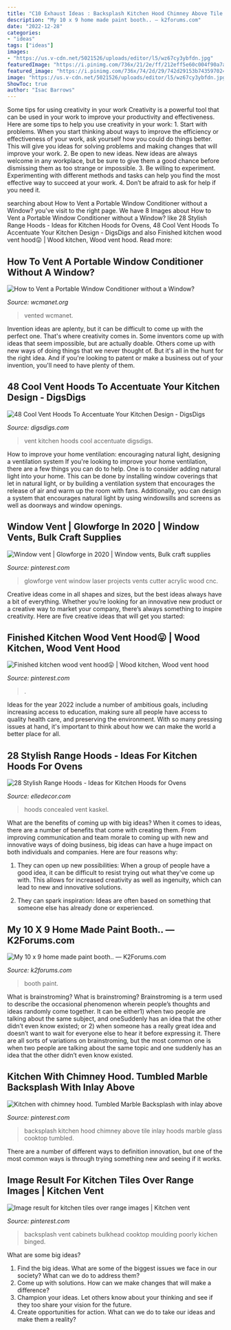 ```yaml
---
title: "C10 Exhaust Ideas : Backsplash Kitchen Hood Chimney Above Tile Inlay Hoods Marble Glass Cooktop Tumbled"
description: "My 10 x 9 home made paint booth.. — k2forums.com"
date: "2022-12-28"
categories:
- "ideas"
tags: ["ideas"]
images:
- "https://us.v-cdn.net/5021526/uploads/editor/l5/wz67cy3ybfdn.jpg"
featuredImage: "https://i.pinimg.com/736x/21/2e/ff/212eff5e60c004f90a7a23419a71eb11.jpg"
featured_image: "https://i.pinimg.com/736x/74/2d/29/742d29153b743597024b9f5e60730ecd--vent-hood-kitchen-wood.jpg"
image: "https://us.v-cdn.net/5021526/uploads/editor/l5/wz67cy3ybfdn.jpg"
ShowToc: true
author: "Isac Barrows"
---
```



Some tips for using creativity in your work
Creativity is a powerful tool that can be used in your work to improve your productivity and effectiveness. Here are some tips to help you use creativity in your work: 1. Start with problems. When you start thinking about ways to improve the efficiency or effectiveness of your work, ask yourself how you could do things better. This will give you ideas for solving problems and making changes that will improve your work. 2. Be open to new ideas. New ideas are always welcome in any workplace, but be sure to give them a good chance before dismissing them as too strange or impossible. 3. Be willing to experiment. Experimenting with different methods and tasks can help you find the most effective way to succeed at your work. 4. Don’t be afraid to ask for help if you need it.

	

		
searching about How to Vent a Portable Window Conditioner without a Window? you've visit to the right page. We have 8 Images about How to Vent a Portable Window Conditioner without a Window? like 28 Stylish Range Hoods - Ideas for Kitchen Hoods for Ovens, 48 Cool Vent Hoods To Accentuate Your Kitchen Design - DigsDigs and also Finished kitchen wood vent hood😛 | Wood kitchen, Wood vent hood. Read more:
		
    
## How To Vent A Portable Window Conditioner Without A Window?

<img loading=lazy src="https://www.wcmanet.org/wp-content/uploads/2020/05/How-to-Vent-a-Portable-Window-Conditioner-without-a-Window.jpg" onerror="this.onerror=null;this.src='https://tse2.mm.bing.net/th?id=OIP.OBcOynnBcIIMpj0Smg-a7wHaEc&amp;pid=15.1';" alt="How to Vent a Portable Window Conditioner without a Window?">

_Source: wcmanet.org_

>vented wcmanet. 

	

Invention ideas are aplenty, but it can be difficult to come up with the perfect one. That's where creativity comes in. Some inventors come up with ideas that seem impossible, but are actually doable. Others come up with new ways of doing things that we never thought of. But it's all in the hunt for the right idea. And if you're looking to patent or make a business out of your invention, you'll need to have plenty of them.

    
## 48 Cool Vent Hoods To Accentuate Your Kitchen Design - DigsDigs

<img loading=lazy src="https://www.digsdigs.com/photos/cool-vent-hoods-to-accentuate-your-kitchen-design-4.jpg" onerror="this.onerror=null;this.src='https://tse2.mm.bing.net/th?id=OIP.DbYP12V31HhxeWS-IIoBfQHaJ3&amp;pid=15.1';" alt="48 Cool Vent Hoods To Accentuate Your Kitchen Design - DigsDigs">

_Source: digsdigs.com_

>vent kitchen hoods cool accentuate digsdigs. 

	

How to improve your home ventilation: encouraging natural light, designing a ventilation system
If you're looking to improve your home ventilation, there are a few things you can do to help. One is to consider adding natural light into your home. This can be done by installing window coverings that let in natural light, or by building a ventilation system that encourages the release of air and warm up the room with fans. Additionally, you can design a system that encourages natural light by using windowsills and screens as well as doorways and window openings.

    
## Window Vent | Glowforge In 2020 | Window Vents, Bulk Craft Supplies

<img loading=lazy src="https://i.pinimg.com/736x/c8/89/b9/c889b98988622ffe7eeb7ce843bd1be1.jpg" onerror="this.onerror=null;this.src='https://tse3.mm.bing.net/th?id=OIP.J6gmzMSmv0dMgZneWOyQKwHaJ5&amp;pid=15.1';" alt="Window vent | Glowforge in 2020 | Window vents, Bulk craft supplies">

_Source: pinterest.com_

>glowforge vent window laser projects vents cutter acrylic wood cnc. 

	

Creative ideas come in all shapes and sizes, but the best ideas always have a bit of everything. Whether you’re looking for an innovative new product or a creative way to market your company, there’s always something to inspire creativity. Here are five creative ideas that will get you started: 

    
## Finished Kitchen Wood Vent Hood😛 | Wood Kitchen, Wood Vent Hood

<img loading=lazy src="https://i.pinimg.com/736x/74/2d/29/742d29153b743597024b9f5e60730ecd--vent-hood-kitchen-wood.jpg" onerror="this.onerror=null;this.src='https://tse3.mm.bing.net/th?id=OIP.JCb4bSwEA1NbmfeMePdx0wHaJ3&amp;pid=15.1';" alt="Finished kitchen wood vent hood😛 | Wood kitchen, Wood vent hood">

_Source: pinterest.com_

>. 

	

Ideas for the year 2022 include a number of ambitious goals, including increasing access to education, making sure all people have access to quality health care, and preserving the environment. With so many pressing issues at hand, it's important to think about how we can make the world a better place for all.

    
## 28 Stylish Range Hoods - Ideas For Kitchen Hoods For Ovens

<img loading=lazy src="https://hips.hearstapps.com/hmg-prod.s3.amazonaws.com/images/86868-orren-pickell-building-group-portfolio-interiors-kitchen-architectural-detail-1532118781.jpg?crop=0.940xw:1.00xh;0.0104xw,0&amp;resize=768:*" onerror="this.onerror=null;this.src='https://tse2.mm.bing.net/th?id=OIP.oOKuaC146qs88iRBZnrLDAHaLF&amp;pid=15.1';" alt="28 Stylish Range Hoods - Ideas for Kitchen Hoods for Ovens">

_Source: elledecor.com_

>hoods concealed vent kaskel. 

	

What are the benefits of coming up with big ideas?
When it comes to ideas, there are a number of benefits that come with creating them. From improving communication and team morale to coming up with new and innovative ways of doing business, big ideas can have a huge impact on both individuals and companies. Here are four reasons why: 
1. They can open up new possibilities: When a group of people have a good idea, it can be difficult to resist trying out what they've come up with. This allows for increased creativity as well as ingenuity, which can lead to new and innovative solutions. 

2. They can spark inspiration: Ideas are often based on something that someone else has already done or experienced.

    
## My 10 X 9 Home Made Paint Booth.. — K2Forums.com

<img loading=lazy src="https://us.v-cdn.net/5021526/uploads/editor/l5/wz67cy3ybfdn.jpg" onerror="this.onerror=null;this.src='https://tse2.mm.bing.net/th?id=OIP.qvzEsSzDE9eiZdFnNQ4BIgHaNJ&amp;pid=15.1';" alt="My 10 x 9 home made paint booth.. — K2Forums.com">

_Source: k2forums.com_

>booth paint. 

	

What is brainstroming?
What is brainstroming? Brainstroming is a term used to describe the occasional phenomenon wherein people’s thoughts and ideas randomly come together. It can be either1) when two people are talking about the same subject, and oneSuddenly has an idea that the other didn’t even know existed; or 2) when someone has a really great idea and doesn’t want to wait for everyone else to hear it before expressing it. There are all sorts of variations on brainstroming, but the most common one is when two people are talking about the same topic and one suddenly has an idea that the other didn’t even know existed.

    
## Kitchen With Chimney Hood. Tumbled Marble Backsplash With Inlay Above

<img loading=lazy src="https://i.pinimg.com/736x/57/24/42/572442909b6491997feae77460b54adf--kitchen-hoods-backsplash-ideas.jpg" onerror="this.onerror=null;this.src='https://tse1.mm.bing.net/th?id=OIP.nu9snHdKh_Gl4IPr1KKtEwHaJ3&amp;pid=15.1';" alt="Kitchen with chimney hood. Tumbled Marble Backsplash with inlay above">

_Source: pinterest.com_

>backsplash kitchen hood chimney above tile inlay hoods marble glass cooktop tumbled. 

	

There are a number of different ways to definition innovation, but one of the most common ways is through trying something new and seeing if it works.

    
## Image Result For Kitchen Tiles Over Range Images | Kitchen Vent

<img loading=lazy src="https://i.pinimg.com/736x/21/2e/ff/212eff5e60c004f90a7a23419a71eb11.jpg" onerror="this.onerror=null;this.src='https://tse4.mm.bing.net/th?id=OIP.04O0LrB0DR7gJB8GjgtjTAHaLI&amp;pid=15.1';" alt="Image result for kitchen tiles over range images | Kitchen vent">

_Source: pinterest.com_

>backsplash vent cabinets bulkhead cooktop moulding poorly kichen binged. 

	

What are some big ideas?
1. Find the big ideas. What are some of the biggest issues we face in our society? What can we do to address them?
2. Come up with solutions. How can we make changes that will make a difference?
3. Champion your ideas. Let others know about your thinking and see if they too share your vision for the future.
4. Create opportunities for action. What can we do to take our ideas and make them a reality?

